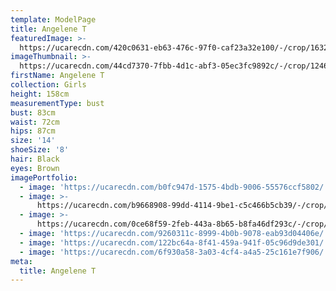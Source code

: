 ```yaml
---
template: ModelPage
title: Angelene T
featuredImage: >-
  https://ucarecdn.com/420c0631-eb63-476c-97f0-caf23a32e100/-/crop/1632x1033/0,460/-/preview/
imageThumbnail: >-
  https://ucarecdn.com/44cd7370-7fbb-4d1c-abf3-05ec3fc9892c/-/crop/1246x1774/0,0/-/preview/
firstName: Angelene T
collection: Girls
height: 158cm
measurementType: bust
bust: 83cm
waist: 72cm
hips: 87cm
size: '14'
shoeSize: '8'
hair: Black
eyes: Brown
imagePortfolio:
  - image: 'https://ucarecdn.com/b0fc947d-1575-4bdb-9006-55576ccf5802/'
  - image: >-
      https://ucarecdn.com/b9668908-99dd-4114-9be1-c5c466b5cb39/-/crop/1632x2014/0,435/-/preview/
  - image: >-
      https://ucarecdn.com/0ce68f59-2feb-443a-8b65-b8fa46df293c/-/crop/1632x2163/0,286/-/preview/
  - image: 'https://ucarecdn.com/9260311c-8999-4b0b-9078-eab93d04406e/'
  - image: 'https://ucarecdn.com/122bc64a-8f41-459a-941f-05c96d9de301/'
  - image: 'https://ucarecdn.com/6f930a58-3a03-4cf4-a4a5-25c161e7f906/'
meta:
  title: Angelene T
---
```


